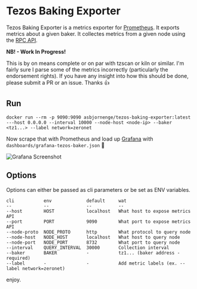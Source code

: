 # Tezos Baking Exporter

Tezos Baking Exporter is a metrics exporter for [Prometheus](https://prometheus.io/).
It exports metrics about a given baker.
It collectes metrics from a given node using the [RPC API](http://tezos.gitlab.io/mainnet/api/rpc.html).

**NB! - Work In Progress!**

This is by on means complete or on par with tzscan or kiln or similar. I'm fairly sure I parse some of the metrics incorrectly (particularly the endorsement rights). If you have any insight into how this should be done, please submit a PR or an issue. Thanks :+1: 

## Run

```
docker run --rm -p 9090:9090 asbjornenge/tezos-baking-exporter:latest ---host 0.0.0.0 --interval 10000 --node-host <node-ip> --baker <tz1...> --label network=zeronet
```

Now scrape that with Prometheus and load up [Grafana](https://grafana.com/) with `dashboards/grafana-tezos-baker.json` :tada:

![Grafana Screenshot](/screenshots/tezos-baking-exporter-grafana.png.png?raw=true "Grafana Screenshot")

## Options

Options can either be passed as cli parameters or be set as ENV variables.

```
cli           env             default     wat
--            --              --          --
--host        HOST            localhost   What host to expose metrics API
--port        PORT            9090        What port to expose metrics API 
--node-proto  NODE_PROTO      http        What protocol to query node
--node-host   NODE_HOST       localhost   What host to query node
--node-port   NODE_PORT       8732        What port to query node
--interval    QUERY_INTERVAL  30000       Collection interval
--baker       BAKER           -           tz1... (baker address - required)
--label       -               -           Add metric labels (ex. --label network=zeronet)
```

enjoy.
